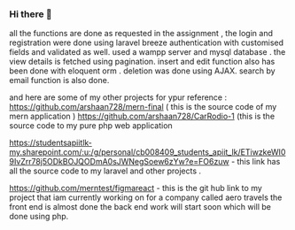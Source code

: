 ### Hi there 👋

all the functions  are done as requested in the assignment , the login and registration were done using laravel breeze authentication with customised fields and validated as well.
used a wampp server and mysql database . 
the view details is fetched using pagination. 
insert and edit function also has been done with eloquent orm . 
deletion was done using AJAX.
search by email function is also done.

and here are some of my other projects for ypur reference :
https://github.com/arshaan728/mern-final ( this is the source code of my mern application )
https://github.com/arshaan728/CarRodio-1 (this is the source code to my pure php web application
 
https://studentsapiitlk-my.sharepoint.com/:u:/g/personal/cb008409_students_apiit_lk/ETiwzkeWI09IvZrr78j5ODkBOJQODmA0sJWNegSoew6zYw?e=FO6zuw - this link has all the source code to my laravel and other projects .

https://github.com/merntest/figmareact - this is the git hub link to my project that iam currently working on for a company called aero travels the front end is almost done the back end work will start soon which will be done using php.


